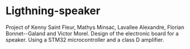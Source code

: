# Ligthning-speaker
Project of Kenny Saint Fleur, Mathys Minsac, Lavallee Alexandre, Florian Bonnet--Galand and Victor Morel.
Design of the electronic board for a speaker.
Using a STM32 microcontroller and a class D amplifier.
